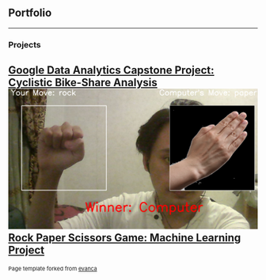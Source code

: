 ## Portfolio

---

### Projects

[Google Data Analytics Capstone Project: Cyclistic Bike-Share Analysis](/Capstone-Project-Cyclistic-Bike-Share)
<img src="images/rock-preview.png?raw=true"/>
[Rock Paper Scissors Game: Machine Learning Project](/rps-game)
<img scr="images/rock-preview.png?raw=true"/>
---
<p style="font-size:11px">Page template forked from <a href="https://github.com/evanca/quick-portfolio">evanca</a></p>
<!-- Remove above link if you don't want to attibute -->
